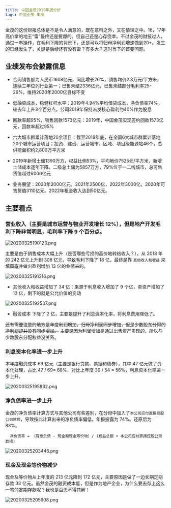 ```yaml
---
title: 中国金茂2019年报分析
tags: 中国金茂 年报
---
```


金茂的这份财报总体是不是令人满意的，既在意料之外，又在情理之中。16，17年高价拿的地王“雷”最终还是要爆的。但自己还是心存侥幸。不过金茂的财技过人，通过一串操作，在毛利下降的背景下，还是可以将归母净利润增速做到20+。发生的已经发生了，关键是后续还有没有雷？有多大？这时当下的首要问题。

## 业绩发布会披露信息

- 合同销售额为人民币1608亿元，同比增长26%，销售均价2.3万元/平方米，连续三年位列行业第一；已售未结2336亿元，已售未结部分毛利率25-26%，维持2020年2000亿目标不变

- 低融资成本，稳健杠杆水平：2019年4.94%平均借贷成本，净负债率74%，较去年上升3个百分点，公司2019年保持派发核心盈利约40%作为股息

- 回款率超95%，销售回款1573亿元：2019年，中国金茂实现签约回款1573亿元，回款率超过95%

- 六大城市群累计落地20余项目：截至2019年底，在全国6大城市群累计落地20个城市运营项目；投资、建设、运营城市、区域、项目级能源站46个，总供能面积约2,800万平方米

- 2019年新增土储1390万方，权益比例53%，平均地价7525元/平方米，新增土储成本逐年下降。二级总土储为5857万方，79%位于一二线城市，总可售货值超过6000亿元

- 业务展望：2020年2000亿元，2021年2500亿，2022年3000亿。2020年可售货值3110亿元。2022年租金收入达到50亿元。

## 主要看点

### 营业收入（主要是城市运营与物业开发增长 12%），但是地产开发毛利下降非常明显，毛利率下降 9 个百分点。

![20200325190123.png](https://netimages.oss-cn-beijing.aliyuncs.com/20200325190123.png)

主要是由于销售成本大幅上升（是否哪些亏损的高价地转结收入？），从 2018 年的 242 亿元上升到 306 亿元，导致毛利下降了 18 亿。最终是靠 `其他收入和收益` 来填窟窿并做出盈利增加 13 亿的业绩来的。

![20200325191316.png](https://netimages.oss-cn-beijing.aliyuncs.com/20200325191316.png)

- 其他收入和收益增加了 34 亿：来源于利息收入增加了 9 个亿，卖资产增加了 13 亿，剩下的就是公允价值的变动

![20200325192537.png](https://netimages.oss-cn-beijing.aliyuncs.com/20200325192537.png)

- 融资成本 下降了 2 亿，主要是提升了利息资本化率，将利息费用降低了。

~~还有需要注意的地方是年度利润增加，归母净利润同步增加，但是少数股东分得的净利润却并没有同步增加。~~ 主要是因为利润增加是通过出售资产实现的，所以与少数股东分配权益没关系。

### 利息资本化率进一步上升

本年度融资成本 69 亿元（主要是银行贷款、票据和债券），其中 47 亿元做了资本化处理，占比 47 / 69= 68%，对比上年度 30 / 54 = 56%，利息资本化率进一步上升。

![20200325195832.png](https://netimages.oss-cn-beijing.aliyuncs.com/20200325195832.png)

### 净负债率进一步上升

金茂的净负债率计算方式与其他公司有些差别，在分母中加入了`本公司应付直接控股公司款项`，导致按此计算出来的净负债率偏低，年报披露为 74%。还原后为 83%。

```
  净负债率 = （有息负债 - 现金和现金等价物）/ (权益总额 + 本公司应付直接控股公司款项)
```

![20200325203445.png](https://netimages.oss-cn-beijing.aliyuncs.com/20200325203445.png)

### 现金及现金等价物减少

现金及等价物从上年度的 213 亿元降到 172 亿元，主要原因是做了一边长期定期存款 33 亿元。虽然金茂的融资成本低，但是作为地产企业，为什么要去存上这么一笔的定期存款呢？我也是百思不得其解！

![20200325205608.png](https://netimages.oss-cn-beijing.aliyuncs.com/20200325205608.png)

